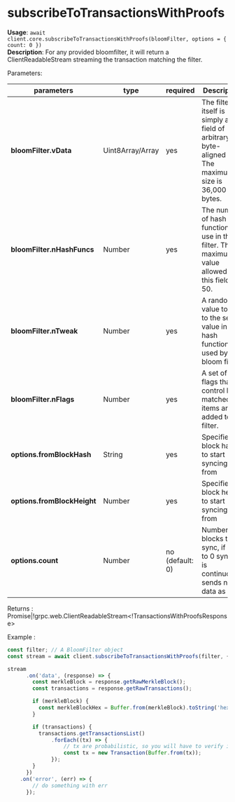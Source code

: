 # subscribeToTransactionsWithProofs

**Usage**: `await client.core.subscribeToTransactionsWithProofs(bloomFilter, options = { count: 0 })`  
**Description**: For any provided bloomfilter, it will return a ClientReadableStream streaming the transaction matching the filter.

Parameters:

| parameters                  | type             | required        | Description                                                                                               |
| --------------------------- | ---------------- | --------------- | --------------------------------------------------------------------------------------------------------- |
| **bloomFilter.vData**       | Uint8Array/Array | yes             | The filter itself is simply a bit field of arbitrary byte-aligned size. The maximum size is 36,000 bytes. |
| **bloomFilter.nHashFuncs**  | Number           | yes             | The number of hash functions to use in this filter. The maximum value allowed in this field is 50.        |
| **bloomFilter.nTweak**      | Number           | yes             | A random value to add to the seed value in the hash function used by the bloom filter.                    |
| **bloomFilter.nFlags**      | Number           | yes             | A set of flags that control how matched items are added to the filter.                                    |
| **options.fromBlockHash**   | String           | yes             | Specifies block hash to start syncing from                                                                |
| **options.fromBlockHeight** | Number           | yes             | Specifies block height to start syncing from                                                              |
| **options.count**           | Number           | no (default: 0) | Number of blocks to sync, if set to 0 syncing is continuously sends new data as well                      |

Returns : Promise<EventEmitter>|!grpc.web.ClientReadableStream\<!TransactionsWithProofsResponse>

Example :

```js
const filter; // A BloomFilter object
const stream = await client.subscribeToTransactionsWithProofs(filter, { fromBlockHeight: 0 });

stream
      .on('data', (response) => {
        const merkleBlock = response.getRawMerkleBlock();
        const transactions = response.getRawTransactions();

        if (merkleBlock) {
          const merkleBlockHex = Buffer.from(merkleBlock).toString('hex');
        }

        if (transactions) {
          transactions.getTransactionsList()
              .forEach((tx) => {
                  // tx are probabilistic, so you will have to verify it's yours
                  const tx = new Transaction(Buffer.from(tx));
              });
        }
      })
    .on('error', (err) => {
        // do something with err
      });
```